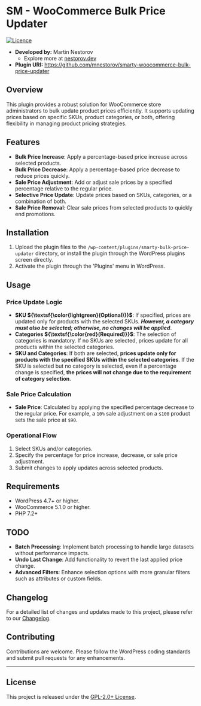 # SM - WooCommerce Bulk Price Updater

[![Licence](https://img.shields.io/badge/LICENSE-GPL2.0+-blue)](./LICENSE)

- **Developed by:** Martin Nestorov 
    - Explore more at [nestorov.dev](https://github.com/mnestorov)
- **Plugin URI:** https://github.com/mnestorov/smarty-woocommerce-bulk-price-updater

## Overview

This plugin provides a robust solution for WooCommerce store administrators to bulk update product prices efficiently. It supports updating prices based on specific SKUs, product categories, or both, offering flexibility in managing product pricing strategies.

## Features

- **Bulk Price Increase**: Apply a percentage-based price increase across selected products.
- **Bulk Price Decrease**: Apply a percentage-based price decrease to reduce prices quickly.
- **Sale Price Adjustment**: Add or adjust sale prices by a specified percentage relative to the regular price.
- **Selective Price Update**: Update prices based on SKUs, categories, or a combination of both.
- **Sale Price Removal**: Clear sale prices from selected products to quickly end promotions.

## Installation

1. Upload the plugin files to the `/wp-content/plugins/smarty-bulk-price-updater` directory, or install the plugin through the WordPress plugins screen directly.
2. Activate the plugin through the 'Plugins' menu in WordPress.

## Usage

### Price Update Logic

- **SKU ${\textsf{\color{lightgreen}(Optional)}}$**: If specified, prices are updated only for products with the selected SKUs. **_However, a category must also be selected; otherwise, no changes will be applied_**.
- **Categories ${\textsf{\color{red}(Required)}}$**: The selection of categories is mandatory. If no SKUs are selected, prices update for all products within the selected categories.
- **SKU and Categories**: If both are selected, **prices update only for products with the specified SKUs within the selected categories**. If the SKU is selected but no category is selected, even if a percentage change is specified, **the prices will not change due to the requirement of category selection**.

### Sale Price Calculation

- **Sale Price**: Calculated by applying the specified percentage decrease to the regular price. For example, a `10%` sale adjustment on a `$100` product sets the sale price at `$90`.

### Operational Flow

1. Select SKUs and/or categories.
2. Specify the percentage for price increase, decrease, or sale price adjustment.
3. Submit changes to apply updates across selected products.

## Requirements

- WordPress 4.7+ or higher.
- WooCommerce 5.1.0 or higher.
- PHP 7.2+

## TODO

- **Batch Processing**: Implement batch processing to handle large datasets without performance impacts.
- **Undo Last Change**: Add functionality to revert the last applied price change.
- **Advanced Filters**: Enhance selection options with more granular filters such as attributes or custom fields.

## Changelog

For a detailed list of changes and updates made to this project, please refer to our [Changelog](./CHANGELOG.md).

## Contributing

Contributions are welcome. Please follow the WordPress coding standards and submit pull requests for any enhancements.

---

## License

This project is released under the [GPL-2.0+ License](http://www.gnu.org/licenses/gpl-2.0.txt).
